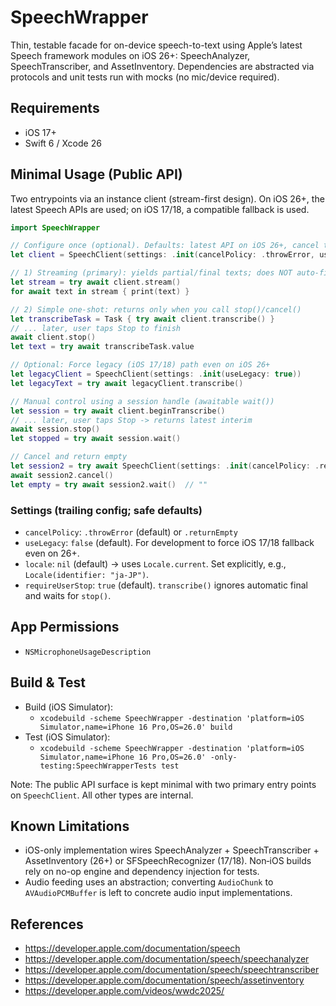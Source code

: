 # SpeechWrapper

Thin, testable facade for on-device speech-to-text using Apple’s latest Speech framework modules on iOS 26+: SpeechAnalyzer, SpeechTranscriber, and AssetInventory. Dependencies are abstracted via protocols and unit tests run with mocks (no mic/device required).

## Requirements
- iOS 17+
- Swift 6 / Xcode 26

## Minimal Usage (Public API)
Two entrypoints via an instance client (stream-first design). On iOS 26+, the latest Speech APIs are used; on iOS 17/18, a compatible fallback is used.

```swift
import SpeechWrapper

// Configure once (optional). Defaults: latest API on iOS 26+, cancel throws, locale = .current.
let client = SpeechClient(settings: .init(cancelPolicy: .throwError, useLegacy: false))

// 1) Streaming (primary): yields partial/final texts; does NOT auto-finish on final
let stream = try await client.stream()
for await text in stream { print(text) }

// 2) Simple one-shot: returns only when you call stop()/cancel()
let transcribeTask = Task { try await client.transcribe() }
// ... later, user taps Stop to finish
await client.stop()
let text = try await transcribeTask.value

// Optional: Force legacy (iOS 17/18) path even on iOS 26+
let legacyClient = SpeechClient(settings: .init(useLegacy: true))
let legacyText = try await legacyClient.transcribe()

// Manual control using a session handle (awaitable wait())
let session = try await client.beginTranscribe()
// ... later, user taps Stop -> returns latest interim
await session.stop()
let stopped = try await session.wait()

// Cancel and return empty
let session2 = try await SpeechClient(settings: .init(cancelPolicy: .returnEmpty)).beginTranscribe()
await session2.cancel()
let empty = try await session2.wait()  // ""
```

### Settings (trailing config; safe defaults)
- `cancelPolicy`: `.throwError` (default) or `.returnEmpty`
- `useLegacy`: `false` (default). For development to force iOS 17/18 fallback even on 26+.
- `locale`: `nil` (default) → uses `Locale.current`. Set explicitly, e.g., `Locale(identifier: "ja-JP")`.
- `requireUserStop`: `true` (default). `transcribe()` ignores automatic final and waits for `stop()`.

## App Permissions
- `NSMicrophoneUsageDescription`

## Build & Test
- Build (iOS Simulator):
  - `xcodebuild -scheme SpeechWrapper -destination 'platform=iOS Simulator,name=iPhone 16 Pro,OS=26.0' build`
- Test (iOS Simulator):
  - `xcodebuild -scheme SpeechWrapper -destination 'platform=iOS Simulator,name=iPhone 16 Pro,OS=26.0' -only-testing:SpeechWrapperTests test`

Note: The public API surface is kept minimal with two primary entry points on `SpeechClient`. All other types are internal.

## Known Limitations
- iOS-only implementation wires SpeechAnalyzer + SpeechTranscriber + AssetInventory (26+) or SFSpeechRecognizer (17/18). Non‑iOS builds rely on no-op engine and dependency injection for tests.
- Audio feeding uses an abstraction; converting `AudioChunk` to `AVAudioPCMBuffer` is left to concrete audio input implementations.

## References
- https://developer.apple.com/documentation/speech
- https://developer.apple.com/documentation/speech/speechanalyzer
- https://developer.apple.com/documentation/speech/speechtranscriber
- https://developer.apple.com/documentation/speech/assetinventory
- https://developer.apple.com/videos/wwdc2025/
